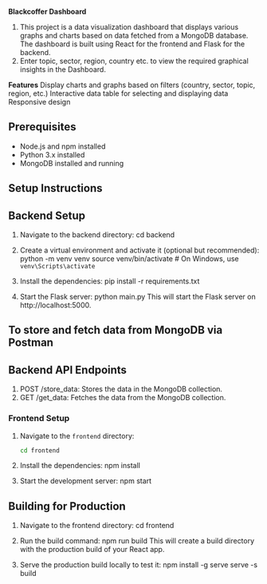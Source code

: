 **Blackcoffer Dashboard**
1. This project is a data visualization dashboard that displays various graphs and charts based on data fetched from a MongoDB database. The dashboard is built using React for the frontend and Flask for the backend.
2. Enter topic, sector, region, country etc. to view the required graphical insights in the Dashboard.

**Features**
Display charts and graphs based on filters (country, sector, topic, region, etc.)
Interactive data table for selecting and displaying data
Responsive design


## Prerequisites

- Node.js and npm installed
- Python 3.x installed
- MongoDB installed and running

## Setup Instructions

## Backend Setup
1. Navigate to the backend directory:
   cd backend

2. Create a virtual environment and activate it (optional but recommended):
   python -m venv venv
source venv/bin/activate  # On Windows, use `venv\Scripts\activate`

3. Install the dependencies:
   pip install -r requirements.txt


4. Start the Flask server:
python main.py
This will start the Flask server on http://localhost:5000.

## To store and fetch data from MongoDB via Postman

## Backend API Endpoints
1. POST /store_data: Stores the data in the MongoDB collection.
2. GET /get_data: Fetches the data from the MongoDB collection.

### Frontend Setup

1. Navigate to the `frontend` directory:
   ```bash
   cd frontend

2. Install the dependencies:
   npm install

3. Start the development server:
   npm start

## Building for Production

1. Navigate to the frontend directory:
   cd frontend

2. Run the build command:
   npm run build
This will create a build directory with the production build of your React app.

3. Serve the production build locally to test it:
   npm install -g serve
   serve -s build